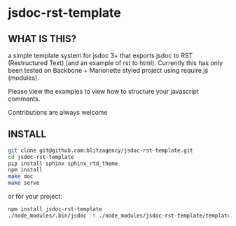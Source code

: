 # jsdoc-rst-template #

## WHAT IS THIS? ##
a simple template system for jsdoc 3+ that exports jsdoc to RST
(Restructured Text) (and an example of rst to html).  Currently this has
only been tested on Backbone + Marionette styled project using
require.js (modules).

Please view the examples to view how to structure your javascript comments.

Contributions are always welcome


## INSTALL ##

``` bash
git clone git@github.com:blitzagency/jsdoc-rst-template.git
cd jsdoc-rst-template
pip install sphinx sphinx_rtd_theme
npm install
make doc
make serve
```

or for your project:

```bash
npm install jsdoc-rst-template
./node_modules/.bin/jsdoc -t ./node_modules/jsdoc-rst-template/template/ --recurse path/to/your/js -d ./doc/rst
```


